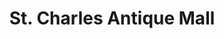 ---
title: "St. Charles Antique Mall"
url: /saint-peters/st-charles-antique-mall/
shop: antiques
---